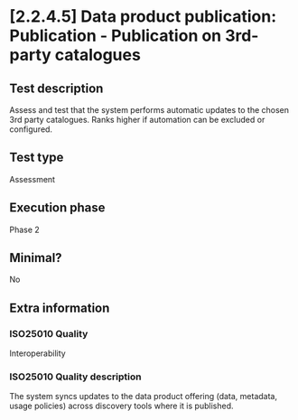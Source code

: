 
# [2.2.4.5] Data product publication: Publication - Publication on 3rd-party catalogues
 
## Test description
Assess and test that the system performs automatic updates to the chosen 3rd party catalogues. Ranks higher if automation can be excluded or configured.
 
## Test type
Assessment
 
## Execution phase
Phase 2
 
## Minimal?
No
 
## Extra information
### ISO25010 Quality
Interoperability
### ISO25010 Quality description
The system syncs updates to the data product offering (data, metadata, usage policies) across discovery tools where it is published.
    